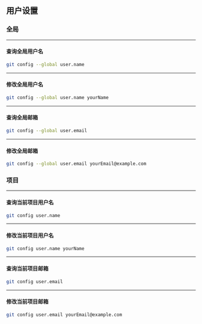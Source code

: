 ## 用户设置
### 全局

---

#### 查询全局用户名
```bash
git config --global user.name
```
---

#### 修改全局用户名
```bash
git config --global user.name yourName
```

---

#### 查询全局邮箱
```bash
git config --global user.email

```

---

#### 修改全局邮箱
```bash
git config --global user.email yourEmail@example.com

```
### 项目

---

#### 查询当前项目用户名

```bash
git config user.name

```
---

#### 修改当前项目用户名

```bash
git config user.name yourName

```
---

#### 查询当前项目邮箱

```bash
git config user.email

```
---

#### 修改当前项目邮箱

```bash
git config user.email yourEmail@example.com

```
